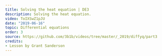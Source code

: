 ```yaml
---
title: Solving the heat equation | DE3
description: Solving the heat equation.
video: ToIXSwZ1pJU
date: "2019-06-16"
topic: Differential equations
order: 3
source: https://github.com/3b1b/videos/tree/master/_2019/diffyq/part3
credits:
- Lesson by Grant Sanderson
---
```

